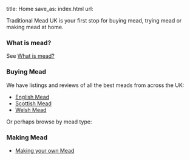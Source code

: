 title: Home
save_as: index.html
url: 

Traditional Mead UK is your first stop for buying mead, trying mead or 
making mead at home.

### What is mead?

See [What is mead?](/what-is-mead)

### Buying Mead

We have listings and reviews of all the best meads from across the UK:

* [English Mead](/english-mead)
* [Scottish Mead](/english-mead)
* [Welsh Mead](/english-mead)

Or perhaps browse by mead type:

### Making Mead

* [Making your own Mead](/making-mead)
